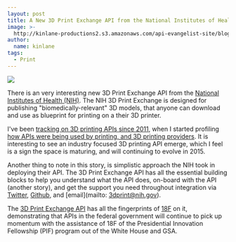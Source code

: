 ```yaml
---
layout: post
title: A New 3D Print Exchange API from the National Institutes of Health (NIH)
image: >-
  http://kinlane-productions2.s3.amazonaws.com/api-evangelist-site/blog/NIH-3D-Print-Exchange.png
author:
  name: kinlane
tags:
  - Print
---
```

[![](http://kinlane-productions2.s3.amazonaws.com/api-evangelist-site/blog/NIH-3D-Print-Exchange.png)](http://niaid.github.io/3dpx_api/)

There is an very interesting new 3D Print Exchange API from the [National Institutes of Health (NIH)](http://www.nih.gov/). The NIH 3D Print Exchange is designed for publishing "biomedically-relevant" 3D models, that anyone can download and use as blueprint for printing on a their 3D printer.

I've been [tracking on 3D printing APIs since 2011](http://3d-printing.apievangelist.com/companies.html), when I started profiling [how APIs were being used by printing, and 3D printing providers](http://apievangelist.com/2012/12/19/api-driven-3d-printing-and-manufacturing-supply-chain/). It is interesting to see an industry focused 3D printing API emerge, which I feel is a sign the space is maturing, and will continuing to evolve in 2015.

Another thing to note in this story, is simplistic approach the NIH took in deploying their API. The 3D Print Exchange API has all the essential building blocks to help you understand what the API does, on-board with the API (another story), and get the support you need throughout integration via [Twitter](https://twitter.com/nih3dprint), [Github](https://github.com/niaid/3dpx_api), and [email](mailto: 3dprint@nih.gov).

The [3D Print Exchange API](http://niaid.github.io/3dpx_api/) has all the fingerprints of [18F](https://18f.gsa.gov/) on it, demonstrating that APIs in the federal government will continue to pick up momentum with the assistance of 18F of the Presidential Innovation Fellowship (PIF) program out of the White House and GSA.